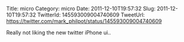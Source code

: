 Title: micro
Category: micro
Date: 2011-12-10T19:57:32
Slug: 2011-12-10T19:57:32
TwitterId: 145593009004740609
TweetUrl: https://twitter.com/mark_philpot/status/145593009004740609

Really not liking the new twitter iPhone ui..